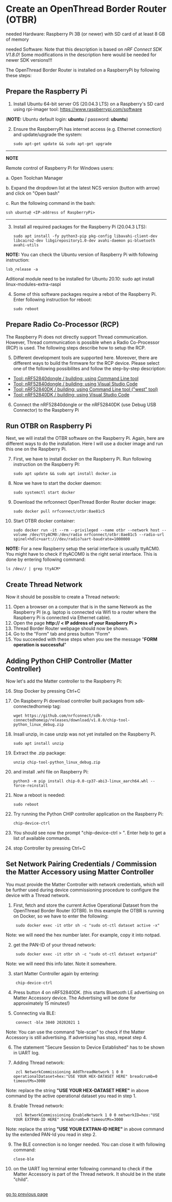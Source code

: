# Create an OpenThread Border Router (OTBR)

needed Hardware:   Raspberry Pi 3B (or newer) with SD card of at least 8 GB of memory

needed Software:   Note that this description is based on *nRF Connect SDK V1.8.0*! Some modifications in the description here would be needed for newer SDK versions!!!


The OpenThread Border Router is installed on a RaspberryPi by following these steps:

## Prepare the Raspberry Pi

1. Install Ubuntu 64-bit server OS (20.04.3 LTS) on a Raspberry's SD card using rpi-imager tool:  https://www.raspberrypi.com/software

(__NOTE:__ Ubuntu default login: __ubuntu__  /  password: __ubuntu__)

2. Ensure the RaspberryPi has internet access (e.g. Ethernet connection) and update/upgrade the system:

       sudo apt-get update && sudo apt-get upgrade

------

__NOTE__

Remote control of Raspberry Pi for Windows users:

a. Open Toolchan Manager

b. Expand the dropdown list at the latest NCS version (button with arrow) and click on "Open bash"

c. Run the following command in the bash:  

    ssh ubuntu@ <IP-address of RaspberryPi>

------

3. Install all required packages for the Raspberry Pi (20.04.3 LTS):

       sudo apt install -fy python3-pip pkg-config libavahi-client-dev libcairo2-dev libgirepository1.0-dev avahi-daemon pi-bluetooth avahi-utils

__NOTE:__ You can check the Ubuntu version of Raspberry Pi with following instruction:  

    lsb_release -a

Aditional module need to be installed for Ubuntu 20.10: sudo apt install linux-modules-extra-raspi


4. Some of this software packages require a rebot of the Raspberry Pi. Enter following instruction for reboot: 
 
       sudo reboot


## Prepare Radio Co-Processor (RCP)

The Raspberry Pi does not directly support Thread communication. However, Thread communication is possible when a Radio Co-Processor (RCP) is used. The following steps describe how to setup the RCP.

5. Different development tools are supported here. Moreover, there are different ways to build the firmware for the RCP device. Please select one of the following possibilites and follow the step-by-step description:
- [Tool: nRF52840dongle / building: using Command Line tool](Create_an_OpenThread_Border_Router_RCP-dongle-west.md)
- [Tool: nRF52840dongle / building: using Visual Studio Code](Create_an_OpenThread_Border_Router_RCP-dongle-VSC.md)
- [Tool: nRF52840DK / building: using Command Line tool ("west" tool)](Create_an_OpenThread_Border_Router_RCP-DK-west.md)
- [Tool: nRF52840DK / building: using Visual Studio Code](Create_an_OpenThread_Border_Router_RCP-DK-VSC.md)

6. Connect the nRF52840dongle or the nRF52840DK (use Debug USB Connector) to the Raspberry Pi

## Run OTBR on Raspberry Pi

Next, we will install the OTBR software on the Raspberry Pi. Again, here are different ways to do the installation. Here I will use a docker image and run this one on the Raspberry Pi. 

7. First, we have to install docker on the Raspberry Pi. Run following instruction on the Raspberry PI:

       sudo apt update && sudo apt install docker.io
       
8. Now we have to start the docker daemon:

       sudo systemctl start docker
       
9. Download the nrfconnect OpenThread Border Router docker image:

       sudo docker pull nrfconnect/otbr:8ae81c5
       
10. Start OTBR docker container:

        sudo docker run -it --rm --privileged --name otbr --network host --volume /dev/ttyACM0:/dev/radio nrfconnect/otbr:8ae81c5 --radio-url spinel+hdlc+uart:///dev/radio?uart-baudrate=1000000

__NOTE:__ For a new Raspberry setup the serial interface is usually ttyACM0. You might have to check if ttyACOM0 is the right serial interface. This is done by entering following command: 
   
    ls /dev// | grep ttyACM*

## Create Thread Network

Now it should be possible to create a Thread network:

11. Open a browser on a computer that is in the same Network as the Raspberry PI (e.g. laptop is connected via Wifi to a router where the Raspberry Pi is connected via Ethernet cable). 
12. Open the page **http:// < IP address of your Raspberry Pi >**
13. Thread Border Router webpage should now be shown.
14. Go to the "Form" tab and press button "Form"
15. You succeeded with these steps when you see the message "__FORM operation is successful__"

## Adding Python CHIP Controller (Matter Controller)

Now let's add the Matter controller to the Raspberry Pi:

16. Stop Docker by pressing Ctrl+C
17. On Raspberry Pi download controller built packages from sdk-connectedhomeip tag:

        wget https://github.com/nrfconnect/sdk-connectedhomeip/releases/download/v1.8.0/chip-tool-python_linux_debug.zip 

18. Insall unzip, in case unzip was not yet installed on the Raspberry Pi. 

        sudo apt install unzip

19. Extract the .zip package:

        unzip chip-tool-python_linux_debug.zip

20. and install .whl file on Raspberry Pi:

        python3 -m pip install chip-0.0-cp37-abi3-linux_aarch64.whl --force-reinstall

21. Now a reboot is needed:

        sudo reboot
       
22. Try running the Python CHIP controller application on the Raspberry Pi:

        chip-device-ctrl
        
23. You should see now the prompt "chip-device-ctrl > ". Enter help to get a list of available commands. 
24. stop Controller by pressing Ctrl+C

## Set Network Pairing Credentials / Commission the Matter Accessory using Matter Controller
You must provide the Matter Controller with network credentials, which will be further used during device commissioning procedure to configure the device with a Thread network.

1. First, fetch and store the current Active Operational Dataset from the OpenThread Border Router (OTBR). In this example the OTBR is running on Docker, so we have to enter the following:

        sudo docker exec -it otbr sh -c "sudo ot-ctl dataset active -x"

Note: we will need the hex number later. For example, copy it into notpad. 

2. get the PAN-ID of your thread network:

        sudo docker exec -it otbr sh -c "sudo ot-ctl dataset extpanid"

Note: we will need this info later. Note it somewhere. 

3. start Matter Controller again by entering:

        chip-device-ctrl

4. Press button 4 on nRF52840DK. (this starts Bluetooth LE advertising on Matter Accessory device. The Advertising will be done for approximately 15 minutes!)

5. Connecting via BLE:

        connect -ble 3840 20202021 1

Note: You can use the command "ble-scan" to check if the Matter Accessory is still advertising. If advertising has stop, repeat step 4. 

6. The statement "Secure Session to Device Established" has to be shown in UART log.

7. Adding Thread network:

        zcl NetworkCommissioning AddThreadNetwork 1 0 0 operationalDataset=hex:"USE YOUR HEX-DATASET HERE" breadcrumb=0 timeoutMs=3000

Note: replace the string **"USE YOUR HEX-DATASET HERE"** in above command by the active operational dataset you read in step 1.

8. Enable Thread network:

        zcl NetworkCommissioning EnableNetwork 1 0 0 networkID=hex:"USE YOUR EXTPAN-ID HERE" breadcrumb=0 timeoutMs=3000
       
Note: replace the string **"USE YOUR EXTPAN-ID HERE"** in above command by the extended PAN-Id you read in step 2.

9. The BLE connection is no longer needed. You can close it with following command:
       
       close-ble

10. on the UART log terminal enter following command to check if the Matter Accessory is part of the Thread network. It should be in the state "child". 
       
       
## 
       
[go to previous page](../README.md)
